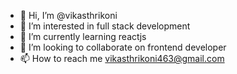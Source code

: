 - 👋 Hi, I’m @vikasthrikoni
- 👀 I’m interested in full stack development
- 🌱 I’m currently learning reactjs
- 💞️ I’m looking to collaborate on frontend developer
- 📫 How to reach me vikasthrikoni463@gmail.com 

<!---
vikasthrikoni/vikasthrikoni is a ✨ special ✨ repository because its `README.md` (this file) appears on your GitHub profile.
You can click the Preview link to take a look at your changes.
--->

